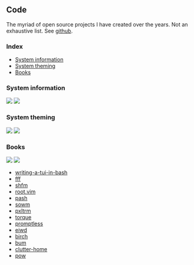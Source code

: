 ## Code

The myriad of open source projects I have created over the years.
Not an exhaustive list. See [github](https://github.com/dylanaraps).


### Index

<!-- vim-markdown-toc GFM -->

* [System information](#system-information)
* [System theming](#system-theming)
* [Books](#books)

<!-- vim-markdown-toc -->


### System information

<a href="https://github.com/dylanaraps/neofetch"><img src="https://gh-card.dev/repos/dylanaraps/neofetch.svg" loading=lazy class=gh></a>
<a href="https://github.com/dylanaraps/pfetch"><img src="https://gh-card.dev/repos/dylanaraps/pfetch.svg" loading=lazy class=gh></a>


### System theming

<a href="https://github.com/dylanaraps/paleta"><img src="https://gh-card.dev/repos/dylanaraps/paleta.svg" loading=lazy class=gh></a>
<a href="https://github.com/dylanaraps/pywal"><img src="https://gh-card.dev/repos/dylanaraps/pywal.svg" loading=lazy class=gh></a>


### Books

<a href="https://github.com/dylanaraps/pure-bash-bible"><img src="https://gh-card.dev/repos/dylanaraps/pure-bash-bible.svg" loading=lazy class=gh></a>
<a href="https://github.com/dylanaraps/pure-sh-bible"><img src="https://gh-card.dev/repos/dylanaraps/pure-sh-bible.svg" loading=lazy class=gh></a>

- [writing-a-tui-in-bash](https://github.com/dylanaraps/writing-a-tui-in-bash)
- [fff](https://github.com/dylanaraps/fff)
- [shfm](https://github.com/dylanaraps/shfm)
- [root.vim](https://github.com/dylanaraps/root.vim)
- [pash](https://github.com/dylanaraps/pash)
- [sowm](https://github.com/dylanaraps/sowm)
- [pxltrm](https://github.com/dylanaraps/pxltrm)
- [torque](https://github.com/dylanaraps/torque)
- [promptless](https://github.com/dylanaraps/promptless)
- [eiwd](https://github.com/dylanaraps/eiwd)
- [birch](https://github.com/dylanaraps/birch)
- [bum](https://github.com/dylanaraps/bum)
- [clutter-home](https://github.com/dylanaraps/clutter-home)
- [pow](https://github.com/dylanaraps/pow)
